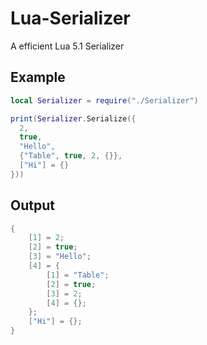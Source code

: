 # Lua-Serializer
A efficient Lua 5.1 Serializer

## Example

```lua
local Serializer = require("./Serializer")

print(Serializer.Serialize({
  2,
  true,
  "Hello",
  {"Table", true, 2, {}},
  ["Hi"] = {}
}))
```

## Output
```lua
{
    [1] = 2;
    [2] = true;
    [3] = "Hello";
    [4] = {
        [1] = "Table";
        [2] = true;
        [3] = 2;
        [4] = {};
    };
    ["Hi"] = {};
}
```
